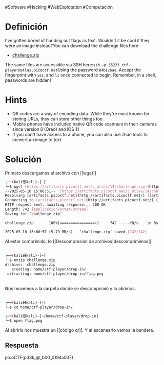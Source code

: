 #Software #Hacking #WebExplotation #Computación 
# Definición
I've gotten bored of handing out flags as text. Wouldn't it be cool if they were an image instead?You can download the challenge files here:

- [challenge.zip](https://artifacts.picoctf.net/c_atlas/14/challenge.zip)

The same files are accessible via SSH here:`ssh -p 55233 ctf-player@atlas.picoctf.net`Using the password `84b12bae`. Accept the fingerprint with `yes`, and `ls` once connected to begin. Remember, in a shell, passwords are hidden!
# Hints
- QR codes are a way of encoding data. While they're most known for storing URLs, they can store other things too.
- Mobile phones have included native QR code scanners in their cameras since version 8 (Oreo) and iOS 11
- If you don't have access to a phone, you can also use zbar-tools to convert an image to text
# Solución
Primero descargamos el archivo con [[wget]].
```bash
┌──(kali㉿kali)-[~]  
└─$ wget [https://artifacts.picoctf.net/c_atlas/14/challenge.zip](https://artifacts.picoctf.net/c_atlas/14/challenge.zip)  
--2025-05-10 15:06:51--  [https://artifacts.picoctf.net/c_atlas/14/challenge.zip](https://artifacts.picoctf.net/c_atlas/14/challenge.zip)  
Resolving [artifacts.picoctf.net](http://artifacts.picoctf.net/) ([artifacts.picoctf.net](http://artifacts.picoctf.net/))... 3.161.55.100, 3.161.55.61, 3.161.55.26, ...  
Connecting to [artifacts.picoctf.net](http://artifacts.picoctf.net/) ([artifacts.picoctf.net](http://artifacts.picoctf.net/))|3.161.55.100|:443... connected.  
HTTP request sent, awaiting response... 200 OK  
Length: 742 [application/octet-stream]  
Saving to: ‘challenge.zip’  
  
challenge.zip       100%[================>]     742  --.-KB/s    in 0s        
  
2025-05-10 15:06:57 (5.79 MB/s) - ‘challenge.zip’ saved [742/742]  
```
  
Al estar comprimido, lo [[Descompresión de archivos|descomprimimos]].                                                                               
```bash
┌──(kali㉿kali)-[~]  
└─$ unzip challenge.zip  
Archive:  challenge.zip  
   creating: home/ctf-player/drop-in/  
 extracting: home/ctf-player/drop-in/flag.png    
```
                                                                               
Nos movemos a la carpeta donde se descomprimió y lo abrimos.                                                                            
```bash
┌──(kali㉿kali)-[~]  
└─$ cd home/ctf-player/drop-in/        
                                                                               
┌──(kali㉿kali)-[~/home/ctf-player/drop-in]  
└─$ open flag.png
```
Al abrirlo nos muestra un [[código qr]]. Y al escanearlo vemos la bandera.
## Respuesta
picoCTF{p33k_@_b00_0194a007}